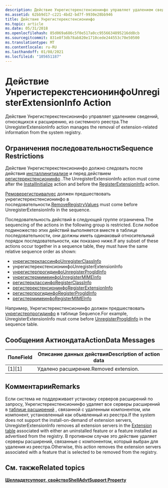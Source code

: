 ```yaml
---
description: Действие Унрегистерекстенсионинфо управляет удалением сведений, относящихся к расширению, из системного реестра.
ms.assetid: 62bb9d17-c221-4bd2-bd7f-9930e28bb946
title: Действие Унрегистерекстенсионинфо
ms.topic: article
ms.date: 05/31/2018
ms.openlocfilehash: 85d069a686c5f0e517a0cc9556634895216dd8cb
ms.sourcegitcommit: 831e8f3db78ab820e1710cede244553c70e50500
ms.translationtype: MT
ms.contentlocale: ru-RU
ms.lasthandoff: 01/08/2021
ms.locfileid: "105651187"
---
```

# <a name="unregisterextensioninfo-action"></a><span data-ttu-id="9fb83-103">Действие Унрегистерекстенсионинфо</span><span class="sxs-lookup"><span data-stu-id="9fb83-103">UnregisterExtensionInfo Action</span></span>

<span data-ttu-id="9fb83-104">Действие Унрегистерекстенсионинфо управляет удалением сведений, относящихся к расширению, из системного реестра.</span><span class="sxs-lookup"><span data-stu-id="9fb83-104">The UnregisterExtensionInfo action manages the removal of extension-related information from the system registry.</span></span>

## <a name="sequence-restrictions"></a><span data-ttu-id="9fb83-105">Ограничения последовательности</span><span class="sxs-lookup"><span data-stu-id="9fb83-105">Sequence Restrictions</span></span>

<span data-ttu-id="9fb83-106">Действие Унрегистерекстенсионинфо должно следовать после действия [инсталлинитиализе](installinitialize-action.md) и перед действием [регистерекстенсионинфо](registerextensioninfo-action.md) .</span><span class="sxs-lookup"><span data-stu-id="9fb83-106">The UnregisterExtensionInfo action must come after the [InstallInitialize](installinitialize-action.md) action and before the [RegisterExtensionInfo](registerextensioninfo-action.md) action.</span></span>

<span data-ttu-id="9fb83-107">[Ремоверегистривалуес](removeregistryvalues-action.md) должен предшествовать унрегистерекстенсионинфо в последовательности.</span><span class="sxs-lookup"><span data-stu-id="9fb83-107">[RemoveRegistryValues](removeregistryvalues-action.md) must come before UnregisterExtensionInfo in the sequence.</span></span>

<span data-ttu-id="9fb83-108">Последовательность действий в следующей группе ограничена.</span><span class="sxs-lookup"><span data-stu-id="9fb83-108">The sequencing of the actions in the following group is restricted.</span></span> <span data-ttu-id="9fb83-109">Если любое подмножество этих действий выполняется вместе в таблице последовательности, они должны иметь одинаковый относительный порядок последовательности, как показано ниже.</span><span class="sxs-lookup"><span data-stu-id="9fb83-109">If any subset of these actions occur together in a sequence table, they must have the same relative sequence order as shown:</span></span>

-   [<span data-ttu-id="9fb83-110">унрегистерклассинфо</span><span class="sxs-lookup"><span data-stu-id="9fb83-110">UnregisterClassInfo</span></span>](unregisterclassinfo-action.md)
-   <span data-ttu-id="9fb83-111">унрегистерекстенсионинфо</span><span class="sxs-lookup"><span data-stu-id="9fb83-111">UnregisterExtensionInfo</span></span>
-   [<span data-ttu-id="9fb83-112">унрегистерпрогидинфо</span><span class="sxs-lookup"><span data-stu-id="9fb83-112">UnregisterProgIdInfo</span></span>](unregisterprogidinfo-action.md)
-   [<span data-ttu-id="9fb83-113">унрегистермимеинфо</span><span class="sxs-lookup"><span data-stu-id="9fb83-113">UnregisterMIMEInfo</span></span>](unregistermimeinfo-action.md)
-   [<span data-ttu-id="9fb83-114">регистерклассинфо</span><span class="sxs-lookup"><span data-stu-id="9fb83-114">RegisterClassInfo</span></span>](registerclassinfo-action.md)
-   [<span data-ttu-id="9fb83-115">регистерекстенсионинфо</span><span class="sxs-lookup"><span data-stu-id="9fb83-115">RegisterExtensionInfo</span></span>](registerextensioninfo-action.md)
-   [<span data-ttu-id="9fb83-116">регистерпрогидинфо</span><span class="sxs-lookup"><span data-stu-id="9fb83-116">RegisterProgIdInfo</span></span>](registerprogidinfo-action.md)
-   [<span data-ttu-id="9fb83-117">регистермимеинфо</span><span class="sxs-lookup"><span data-stu-id="9fb83-117">RegisterMIMEInfo</span></span>](registermimeinfo-action.md)

<span data-ttu-id="9fb83-118">Например, Унрегистерекстенсионинфо должен предшествовать [унрегистерпрогидинфо](unregisterprogidinfo-action.md) в таблице Sequence.</span><span class="sxs-lookup"><span data-stu-id="9fb83-118">For example, UnregisterExtensionInfo must come before [UnregisterProgIdInfo](unregisterprogidinfo-action.md) in the sequence table.</span></span>

## <a name="actiondata-messages"></a><span data-ttu-id="9fb83-119">Сообщения Актиондата</span><span class="sxs-lookup"><span data-stu-id="9fb83-119">ActionData Messages</span></span>



| <span data-ttu-id="9fb83-120">Поле</span><span class="sxs-lookup"><span data-stu-id="9fb83-120">Field</span></span> | <span data-ttu-id="9fb83-121">Описание данных действия</span><span class="sxs-lookup"><span data-stu-id="9fb83-121">Description of action data</span></span> |
|-------|----------------------------|
| <span data-ttu-id="9fb83-122">\[1\]</span><span class="sxs-lookup"><span data-stu-id="9fb83-122">\[1\]</span></span> | <span data-ttu-id="9fb83-123">Удалено расширение.</span><span class="sxs-lookup"><span data-stu-id="9fb83-123">Removed extension.</span></span>         |



 

## <a name="remarks"></a><span data-ttu-id="9fb83-124">Комментарии</span><span class="sxs-lookup"><span data-stu-id="9fb83-124">Remarks</span></span>

<span data-ttu-id="9fb83-125">Если система не поддерживает установку серверов расширений по запросу, Унрегистерекстенсионинфо удаляет все серверы расширений в [таблице расширений](extension-table.md) , связанной с удаленным компонентом, или компонент, установленный как объявленный из реестра.</span><span class="sxs-lookup"><span data-stu-id="9fb83-125">If the system does not support the install-on-demand of extension servers, UnregisterExtensionInfo removes all extension servers in the [Extension table](extension-table.md) associated with either an uninstalled feature or a feature installed as advertised from the registry.</span></span> <span data-ttu-id="9fb83-126">В противном случае это действие удаляет серверы расширений, связанные с компонентом, который выбран для удаления из реестра.</span><span class="sxs-lookup"><span data-stu-id="9fb83-126">Otherwise, this action removes the extension servers associated with a feature that is selected to be removed from the registry.</span></span>

## <a name="related-topics"></a><span data-ttu-id="9fb83-127">См. также</span><span class="sxs-lookup"><span data-stu-id="9fb83-127">Related topics</span></span>

<dl> <dt>

[<span data-ttu-id="9fb83-128">**Шелладвтсуппорт, свойство**</span><span class="sxs-lookup"><span data-stu-id="9fb83-128">**ShellAdvtSupport Property**</span></span>](shelladvtsupport.md)
</dt> </dl>

 

 



